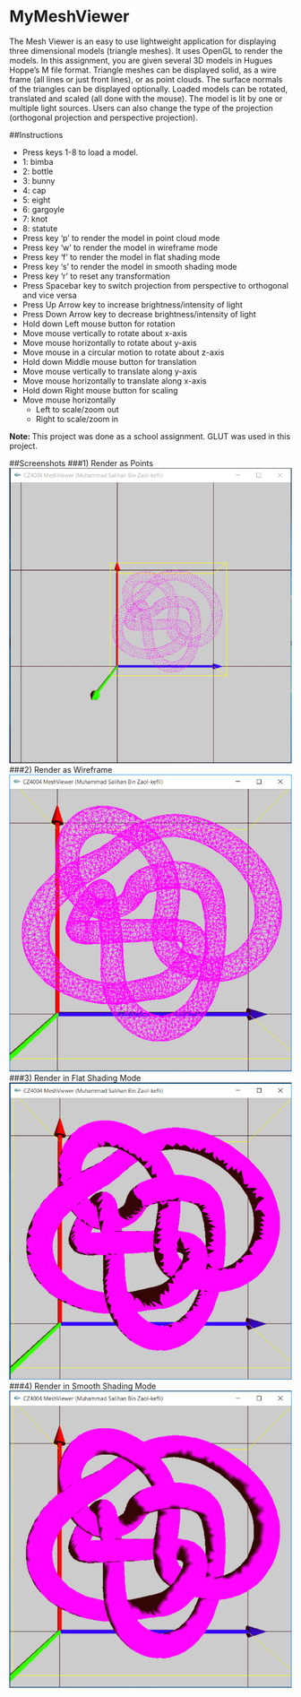 # MyMeshViewer
The Mesh Viewer is an easy to use lightweight application for displaying three dimensional models (triangle meshes). It uses OpenGL to render the models. In this assignment, you are given several 3D models in Hugues Hoppe’s M file format. Triangle meshes can be displayed solid, as a wire frame (all lines or just front lines), or as point clouds. The surface normals of the triangles can be displayed optionally. Loaded models can be rotated, translated and scaled (all done with the mouse). The model is lit by one or multiple light sources. Users can also change the type of the projection (orthogonal projection and perspective projection).

##Instructions
*	Press keys 1-8 to load a model.
  *	1: bimba
  *	2: bottle
  *	3: bunny
  *	4: cap
  *	5: eight
  *	6: gargoyle
  *	7: knot
  *	8: statute
*	Press key ‘p’ to render the model in point cloud mode
*	Press key ‘w’ to render the model in wireframe mode
*	Press key ‘f’ to render the model in flat shading mode
*	Press key ‘s’ to render the model in smooth shading mode
*	Press key ‘r’ to reset any transformation
*	Press Spacebar key to switch projection from perspective to orthogonal and vice versa
*	Press Up Arrow key to increase brightness/intensity of light
*	Press Down Arrow key to decrease brightness/intensity of light
*	Hold down Left mouse button for rotation
  *	Move mouse vertically to rotate about x-axis
  *	Move mouse horizontally to rotate about y-axis
  *	Move mouse in a circular motion to rotate about z-axis
*	Hold down Middle mouse button for translation
  *	Move mouse vertically to translate along y-axis
  *	Move mouse horizontally to translate along x-axis
*	Hold down Right mouse button for scaling
  *	Move mouse horizontally
    *	Left to scale/zoom out
    *	Right to scale/zoom in

<b>Note: </b>This project was done as a school assignment. GLUT was used in this project. 

##Screenshots
###1) Render as Points
![alt tag](https://github.com/Salihan04/MyMeshViewer/blob/master/Screenshots/ModelPoint.PNG)
###2) Render as Wireframe
![alt tag](https://github.com/Salihan04/MyMeshViewer/blob/master/Screenshots/ModelWireframe.PNG)
###3) Render in Flat Shading Mode
![alt tag](https://github.com/Salihan04/MyMeshViewer/blob/master/Screenshots/ModelFlat.PNG)
###4) Render in Smooth Shading Mode
![alt tag](https://github.com/Salihan04/MyMeshViewer/blob/master/Screenshots/ModelSmooth.PNG)
